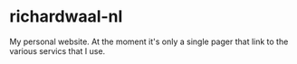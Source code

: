 # richardwaal-nl
My personal website. At the moment it's only a single pager that link to the various servics that I use.
